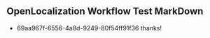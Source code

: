 ## OpenLocalization Workflow Test MarkDown
* 69aa967f-6556-4a8d-9249-80f54ff91f36 thanks!

<!--HONumber=Aug16_HO1-->


